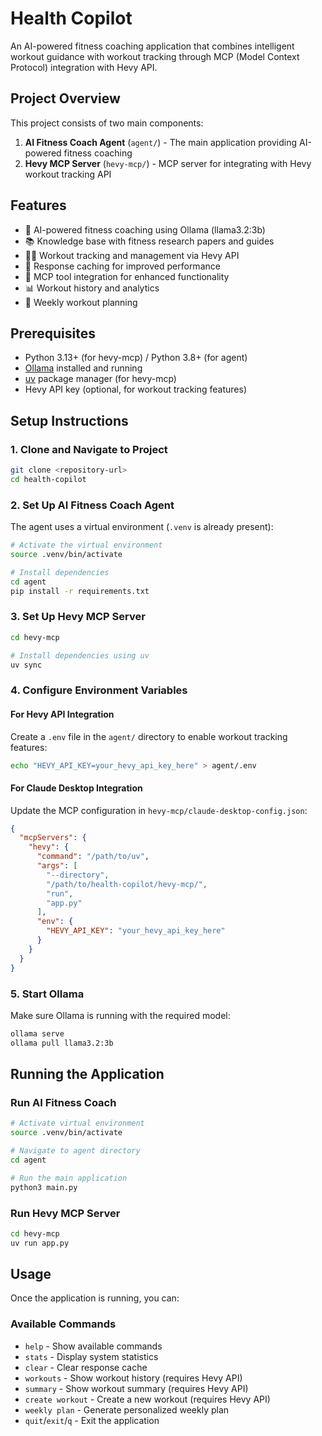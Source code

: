 # Health Copilot

An AI-powered fitness coaching application that combines intelligent workout guidance with workout tracking through MCP (Model Context Protocol) integration with Hevy API.

## Project Overview

This project consists of two main components:

1. **AI Fitness Coach Agent** (`agent/`) - The main application providing AI-powered fitness coaching
2. **Hevy MCP Server** (`hevy-mcp/`) - MCP server for integrating with Hevy workout tracking API

## Features

- 🤖 AI-powered fitness coaching using Ollama (llama3.2:3b)
- 📚 Knowledge base with fitness research papers and guides
- 🏋️‍♂️ Workout tracking and management via Hevy API
- 💾 Response caching for improved performance
- 🔧 MCP tool integration for enhanced functionality
- 📊 Workout history and analytics
- 📅 Weekly workout planning

## Prerequisites

- Python 3.13+ (for hevy-mcp) / Python 3.8+ (for agent)
- [Ollama](https://ollama.ai/) installed and running
- [uv](https://github.com/astral-sh/uv) package manager (for hevy-mcp)
- Hevy API key (optional, for workout tracking features)

## Setup Instructions

### 1. Clone and Navigate to Project

```bash
git clone <repository-url>
cd health-copilot
```

### 2. Set Up AI Fitness Coach Agent

The agent uses a virtual environment (`.venv` is already present):

```bash
# Activate the virtual environment
source .venv/bin/activate

# Install dependencies
cd agent
pip install -r requirements.txt
```

### 3. Set Up Hevy MCP Server

```bash
cd hevy-mcp

# Install dependencies using uv
uv sync
```

### 4. Configure Environment Variables

#### For Hevy API Integration

Create a `.env` file in the `agent/` directory to enable workout tracking features:

```bash
echo "HEVY_API_KEY=your_hevy_api_key_here" > agent/.env
```

#### For Claude Desktop Integration

Update the MCP configuration in `hevy-mcp/claude-desktop-config.json`:

```json
{
  "mcpServers": {
    "hevy": {
      "command": "/path/to/uv",
      "args": [
        "--directory",
        "/path/to/health-copilot/hevy-mcp/",
        "run",
        "app.py"
      ],
      "env": {
        "HEVY_API_KEY": "your_hevy_api_key_here"
      }
    }
  }
}
```

### 5. Start Ollama

Make sure Ollama is running with the required model:

```bash
ollama serve
ollama pull llama3.2:3b
```

## Running the Application

### Run AI Fitness Coach

```bash
# Activate virtual environment
source .venv/bin/activate

# Navigate to agent directory
cd agent

# Run the main application
python3 main.py
```

### Run Hevy MCP Server

```bash
cd hevy-mcp
uv run app.py
```

## Usage

Once the application is running, you can:

### Available Commands

- `help` - Show available commands
- `stats` - Display system statistics
- `clear` - Clear response cache
- `workouts` - Show workout history (requires Hevy API)
- `summary` - Show workout summary (requires Hevy API)
- `create workout` - Create a new workout (requires Hevy API)
- `weekly plan` - Generate personalized weekly plan
- `quit`/`exit`/`q` - Exit the application
